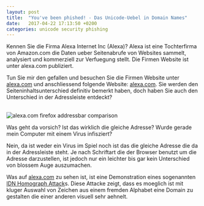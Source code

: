 ```yaml
---
layout: post
title:  "You've been phished! - Das Unicode-Uebel in Domain Names"
date:   2017-04-22 17:13:50 +0200
categories: unicode security phishing
---
```


Kennen Sie die Firma Alexa Internet Inc (Alexa)? Alexa ist eine Tochterfirma von Amazon.com die Daten ueber Seitenabrufe von Websites
sammelt, analysiert und kommerziell zur Verfuegung stellt.
Die Firmen Website ist unter alexa.com publiziert.

Tun Sie mir den gefallen und besuchen Sie die Firmen Website unter [alexa.com] und anschliessend folgende Website: [alexa.com](http://www.аӏеха.com).
Sie werden den Seiteninhaltsunterschied definitiv bemerkt haben, doch haben Sie auch den Unterschied in der Adressleiste entdeckt?

<br>
<img src="https://raw.githubusercontent.com/timofurrer/idn-homograph-attack/master/results/alexa.com_addressbar_comparison.png?token=AA9ifICxTXqP6qtDp-DspmjbFTZaPMxaks5ZBgcEwA%3D%3D" alt="alexa.com firefox addressbar comparison" class="center-image shadow">
<br>

Was geht da vorsich? Ist das wirklich die gleiche Adresse? Wurde gerade mein Computer mit einem Virus infisziert?

Nein, da ist weder ein Virus im Spiel noch ist das die gleiche Adresse die da in der Adressleiste steht.
Je nach Schriftart die der Browser benutzt um die Adresse darzustellen, ist jedoch nur ein leichter bis gar kein Unterschied von blossem Auge auszumachen.

Was auf [alexa.com](http://аӏеха.com) zu sehen ist, ist eine Demonstration eines sogenannten [IDN Homograph Attack]s.
Diese Attacke zeigt, dass es moeglich ist mit kluger Auswahl von Zeichen aus einem fremden Alphabet eine Domain zu gestalten die einer anderen visuell sehr aehnelt.

[alexa.com]: http://alexa.com
[аӏеха.com]: http://аӏеха.com
[IDN Homograph Attack]: https://en.wikipedia.org/wiki/IDN_homograph_attack
